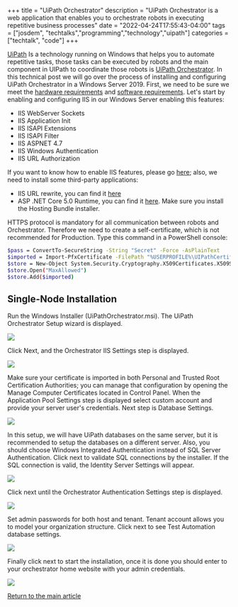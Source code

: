 +++
title =  "UiPath Orchestrator"
description = "UiPath Orchestrator is a web application that enables you to orchestrate robots in executing repetitive business processes"
date = "2022-04-24T17:55:43-04:00"
tags = ["josdem", "techtalks","programming","technology","uipath"]
categories = ["techtalk", "code"]
+++

[UiPath](https://www.uipath.com/) Is a technology running on Windows that helps you to automate repetitive tasks, those tasks can be executed by robots and the main component in UIPath to coordinate those robots is [UiPath Orchestrator](https://docs.uipath.com/orchestrator). In this technical post we will go over the process of installing and configuring UiPath Orchestrator in a Windows Server 2019. First, we need to be sure we meet the [hardware requirements](https://docs.uipath.com/installation-and-upgrade/docs/orchestrator-hardware-requirements) and [software requirements](https://docs.uipath.com/installation-and-upgrade/docs/orchestrator-software-requirements). Let's start by enabling and configuring IIS in our Windows Server enabling this features:

- IIS WebServer Sockets
- IIS Application Init
- IIS ISAPI Extensions
- IIS ISAPI Filter
- IIS ASPNET 4.7
- IIS Windows Authentication
- IIS URL Authorization

If you want to know how to enable IIS features, please go [here](https://computingforgeeks.com/install-and-configure-iis-web-server-on-windows-server/); also, we need to install some third-party applications:

- IIS URL rewrite, you can find it [here](https://www.iis.net/downloads/microsoft/url-rewrite)
- ASP .NET Core 5.0 Runtime, you can find it [here](https://dotnet.microsoft.com/en-us/download/dotnet/5.0). Make sure you install the Hosting Bundle installer.

HTTPS protocol is mandatory for all communication between robots and Orchestrator. Therefore we need to create a self-certificate, which is not recommended for Production. Type this command in a PowerShell console:

```bash
$pass = ConvertTo-SecureString -String "Secret" -Force -AsPlainText
$imported = Import-PfxCertificate -FilePath "%USERPROFILE%\UIPathCertificate.pfx" -CertStoreLocation Cert:\LocalMachine\My\ -Exportable -Password $pass
$store = New-Object System.Security.Cryptography.X509Certificates.X509Store( "Root", "LocalMachine")
$store.Open("MaxAllowed")
$store.Add($imported)
```

## Single-Node Installation

Run the Windows Installer (UiPathOrchestrator.msi). The UiPath Orchestrator Setup wizard is displayed.

<img src="/img/techtalks/uipath/orchestrator1.png">

Click Next, and the Orchestrator IIS Settings step is displayed.


<img src="/img/techtalks/uipath/orchestrator2.png">


Make sure your certificate is imported in both Personal and Trusted Root Certification Authorities; you can manage that configuration by opening the Manage Computer Certificates located in Control Panel. When the Application Pool Settings step is displayed select custom account and provide your server user's credentials. Next step is Database Settings.

<img src="/img/techtalks/uipath/orchestrator3.png">

In this setup, we will have UiPath databases on the same server, but it is recommended to setup the databases on a different server. Also, you should choose Windows Integrated Authentication instead of SQL Server Authentication. Click next to validate SQL connections by the installer. If the SQL connection is valid, the Identity Server Settings will appear.

<img src="/img/techtalks/uipath/orchestrator4.png">

Click next until the Orchestrator Authentication Settings step is displayed.


<img src="/img/techtalks/uipath/orchestrator5.png">

Set admin passwords for both host and tenant. Tenant account allows you to model your organization structure. Click next to see Test Automation database settings.

<img src="/img/techtalks/uipath/orchestrator6.png">

Finally click next to start the installation, once it is done you should enter to your orchestrator home website with your admin credentials.


<img src="/img/techtalks/uipath/orchestrator7.png">

[Return to the main article](/techtalk/uipath)
